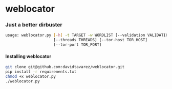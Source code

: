 # weblocator
### Just a better dirbuster
```bash
usage: weblocator.py [-h] -t TARGET -w WORDLIST [--validation VALIDATION]
                     [--threads THREADS] [--tor-host TOR_HOST]
                     [--tor-port TOR_PORT]
```
#### Installing weblocator
```bash
git clone git@github.com:davidtavarez/weblocator.git
pip install -r requirements.txt
chmod +x weblocator.py
./weblocator.py
```
